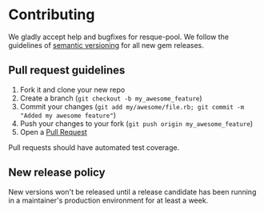 Contributing
============

We gladly accept help and bugfixes for resque-pool. We follow the guidelines of
[semantic versioning](http://semver.org/) for all new gem releases.

Pull request guidelines
-----------------------

1. Fork it and clone your new repo
2. Create a branch (`git checkout -b my_awesome_feature`)
3. Commit your changes (`git add my/awesome/file.rb; git commit -m "Added my awesome feature"`)
4. Push your changes to your fork (`git push origin my_awesome_feature`)
5. Open a [Pull Request](/nevans/resque-pool/pulls)

Pull requests should have automated test coverage.

New release policy
------------------

New versions won't be released until a release candidate has been running in a
maintainer's production environment for at least a week.

